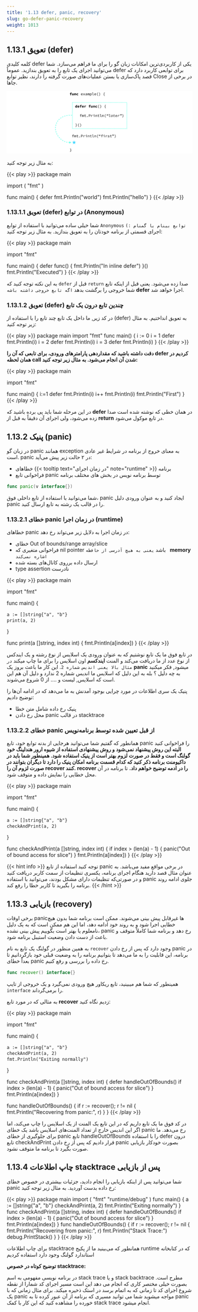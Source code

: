 ```yaml
---
title: '1.13 defer, panic, recovery'
slug: go-defer-panic-recovery
weight: 1013
---
```


## 1.13.1 تعویق (defer)

کلمه کلیدی defer یکی از کاربردی‌ترین امکانات زبان گو را برای ما فراهم می‌سازد. شما می‌توانید اجرای یک تابع را به تعویق بندازید‍‍. عموماً defer برای توابعی کاربرد دارد که قصد پاک‌سازی یا بستن عملیات‌های صورت گرفته را دارند، نظیر توابع Close در برخی از جاها.

 ![defer](../../assets/img/content/chapter1/defer-panic-recovery/1.png)

به مثال زیر توجه کنید:

{{< play >}}
package main

import (
	"fmt"
)

func main() {
	defer fmt.Println("world")
	fmt.Println("hello")
}
{{< /play >}}


### 1.13.1.1 تعویق (defer) در توابع (Anonymous)

شما خیلی ساده می‌توانید با استفاده از توابع `Anonymous` `توابع بینام یا گمنام :)` اجرای قسمتی از برنامه خودتان را به تعویق بندازید. به مثال زیر توجه کنید:

{{< play >}}
package main

import "fmt"

func main() {
    defer func() { fmt.Println("In inline defer") }()
    fmt.Println("Executed")
}
{{< /play >}}

به این نکته توجه کنید که `defer` قبل از `return` صدا زده می‌شود. یعنی قبل از اینکه تابع شما خروجی را برگشت بدهد `اگه تابع خروجی داشته باشه` **defer** اجرا خواهد شد.

### 1.13.1.2 تعویق (defer) چندین تابع درون یک تابع

در کد زیر, ما داخل یک تابع چند تابع را با استفاده از (defer) به تعویق انداختیم. به مثال زیر توجه کنید:

{{< play >}}
package main
import "fmt"
func main() {
    i := 0
    i = 1
    defer fmt.Println(i)
    i = 2
    defer fmt.Println(i)
    i = 3
    defer fmt.Println(i)
}
{{< /play >}}

**دقت داشته باشید که مقداردهی پارامترهای ورودی، برای تابعی که آن را defer کردیم در همان لحظه call شدن آن انجام می‌شود. به مثال زیر توجه کنید:**

{{< play >}}
package main

import "fmt"

func main() {
	i:=1
	defer fmt.Println(i)
	i++
	fmt.Println(i)
	fmt.Println("First")
}
{{< /play >}}

در این مرحله شما باید پی برده باشید که **defer** در همان خطی که نوشته شده است صدا زده می‌شود، ولی اجرای آن دقیقاً به قبل از **return** در تابع موکول می‌شود.

## 1.13.2 پنیک (panic)

در زبان گو panic همانند exception به معنای خروج از برنامه در شرایط غیر عادی است. panic در ۲ حالت زیر پیش می‌آید:

- خطاهای  {{< tooltip text="در زمان اجرای" note="runtime" >}} برنامه
- فراخوانی تابع panic توسط برنامه نویس در بخش های مختلف برنامه

```go
func panic(v interface{})
```

شما می‌توانید با استفاده از تابع داخلی فوق، panic ایجاد کنید و به عنوان ورودی دلیل panic را در قالب یک رشته به تابع ارسال کنید.

### 1.13.2.1 خطای panic در زمان اجرا (runtime)

خطاهای panic در زمان اجرا به دلایل زیر می‌تواند رخ دهد:
- خطای Out of bounds/range array/slice
- فراخوانی متغیری که nil pointer باشد `یعنی به هیچ آدرسی از حافظه ` **memory** `اشاره نمی‌کند`
- ارسال داده برروی کانال‌های بسته شده
- type assertion نادرست



{{< play >}}
package main

import "fmt"

func main() {

	a := []string{"a", "b"}
	print(a, 2)
}

func print(a []string, index int) {
	fmt.Println(a[index])
}
{{< /play >}}

در تابع فوق ما یک تابع نوشتیم که به عنوان ورودی یک اسلایس از نوع رشته و یک ایندکس از نوع عدد از ما دریافت می‌کند و المنت **ایندکسم**‌ اون اسلایس را برای ما چاپ میکند `در مثال بالا یعنی اندیس شماره 2`. این کار ما باعث بروز یک **panic** میشود, فکر میکنید به چه دلیل ؟ بله به این دلیل که اسلایس ما اندیس شماره 2 ندارد و دلیل آن هم این است که اسلایس, لیست و .... از 0 شروع می‌شوند.

پنیک یک سری اطلاعات در مورد چرایی بوجود آمدنش به ما می‌دهد که در ادامه آن‌ها را توضیح دادیم:
- پنیک رخ داده شامل متن خطا
- محل رخ دادن panic در قالب stacktrace


### 1.13.2.2 خطای panic از قبل تعیین شده توسط برنامه‌نویس

همانطور که گفتیم شما می‌توانید هرجایی از بدنه توابع خود، تابع panic را فراخوانی کنید **البته این روش پیشنهاد نمی‌شود و روش پیشنهادی استفاده از شیوه ارور هندلینگ خود گولنگ است و فقط در صورت لزوم بهتر است از پنیک استفاده شود. همینطور شما باید در داکیومنت برنامه ذکر کنید که کدام قسمت برنامه امکان پنیک را دارد تا دیگران بتوانند در صورت لزوم آن را recover کنند. recover را در ادمه توضیح خواهم داد.** تا برنامه در آن محل خطایی را نمایش داده و متوقف شود.

{{< play >}}
package main

import "fmt"

func main() {

	a := []string{"a", "b"}
	checkAndPrint(a, 2)
}

func checkAndPrint(a []string, index int) {
	if index > (len(a) - 1) {
		panic("Out of bound access for slice")
	}
	fmt.Println(a[index])
}
{{< /play >}}

{{< hint info >}}
توجه کنید استفاده از تابع panic در برخی مواقع مفید می‌باشد. به عنوان مثال قصد دارید هنگام اجرای برنامه، یکسری تنظیمات از سمت کاربر دریافت کنید و در صورتی‌که تنظیمات دارای مشکل بودند، می‌توانید با استفاده panic جلوی ادامه روند برنامه را بگیرید تا کاربر خطا را رفع کند.
{{< /hint >}}

## 1.13.3 بازیابی (recovery)

برخی اوقات panic‌ها غیرقابل پیش‌ بینی می‌شوند. ممکن است برنامه شما بدون هیچ خطایی اجرا شود و به روند خود ادامه دهد، اما این هم ممکن است که به یک دلیل نامعلوم یا بهتر است بگوییم پیش بینی نشده، panic رخ دهد و برنامه شما کاملاً متوقف و باعث از دست دادن وضعیت استیبل برنامه شود.

به همین منظور در گولنگ یک تابع به نام `recover` وجود دارد که پس از رخ دادن panic در برنامه، این قابلیت را به ما می‌دهد تا بتوانیم برنامه را به وضعیت قبلی خود بازگردانیم تا بعداً خطای panic رخ داده را بررسی و رفع کنیم.

```go
func recover() interface{}
```

همینطور که شما هم میبینید، تابع ریکاور هیچ ورودی نمی‌گیرد و یک خروجی از تایپ `interface` را برمی‌گرداند.

به مثالی که در مورد تابع **recover** زدیم نگاه کنید:

{{< play >}}
package main

import "fmt"

func main() {

	a := []string{"a", "b"}
	checkAndPrint(a, 2)
	fmt.Println("Exiting normally")
}

func checkAndPrint(a []string, index int) {
	defer handleOutOfBounds()
	if index > (len(a) - 1) {
		panic("Out of bound access for slice")
	}
	fmt.Println(a[index])
}

func handleOutOfBounds() {
	if r := recover(); r != nil {
		fmt.Println("Recovering from panic:", r)
	}
}
{{< /play >}}

در کد فوق ما یک تابع داریم که در این تابع یک المنت از یک اسلایس را چاپ می‌کند، اما اگر این اندیس خارج از تعداد المنت‌های اسلایس باشد یک خطای panic رخ می‌دهد.
ما برای جلوگیری از خطای panic تابع handleOutOfBounds را با استفاده defer درون تابع checkAndPrint قرار دادیم که پس از رخ دادن panic بصورت خودکار بازیابی صورت بگیرد تا برنامه ما متوقف نشود.

## 1.13.4 چاپ اطلاعات stacktrace پس از بازیابی

شما می‌توانید پس از اینکه بازیابی را انجام دادید، جزئیات بیشتری در خصوص خطای panic رخ داده بدست آوردید. به مثال زیر توجه کنید:

{{< play >}}
package main
import (
    "fmt"
    "runtime/debug"
)
func main() {
    a := []string{"a", "b"}
    checkAndPrint(a, 2)
    fmt.Println("Exiting normally")
}
func checkAndPrint(a []string, index int) {
    defer handleOutOfBounds()
    if index > (len(a) - 1) {
        panic("Out of bound access for slice")
    }
    fmt.Println(a[index])
}
func handleOutOfBounds() {
    if r := recover(); r != nil {
        fmt.Println("Recovering from panic:", r)
        fmt.Println("Stack Trace:")
        debug.PrintStack()
    }
}
{{< /play >}}

برای چاپ اطلاعات stacktrace همانطور که می‌بینید ما از پکیج runtime که در کتابخانه استاندارد گولنگ وجود دارد استفاده کردیم

**توضیح کوتاه در خصوص stacktrace:**

در برنامه نویسی مفهومی به اسم stack trace و یا stack backtrace مطرح است.
بصورت خیلی مختصر کاری که انجام می دهد این است مسیر اجرای کد شمارا از نقطه شروع اجرای کد تا زمانی که به اتمام برسد در استک ذخیره میکند. برای مثال زمانی که با یک panic مواجه میشوید شما می توانید مسیری که برنامه از آن عبور کرده تا به panic خورده را مشاهده کنید که این کار با کمک stack trace انجام میشود.
